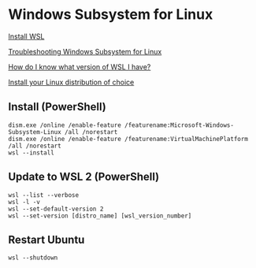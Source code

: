 # Windows Subsystem for Linux


[Install WSL](https://docs.microsoft.com/en-US/windows/wsl/install-win10 "docs.microsoft.com")

[Troubleshooting Windows Subsystem for Linux](https://docs.microsoft.com/en-US/windows/wsl/troubleshooting "docs.microsoft.com")

[How do I know what version of WSL I have?](https://linuxhint.com/check-wsl-version/ "linuxhint.com")

[Install your Linux distribution of choice](https://aka.ms/wslstore "aka.ms")


## Install (PowerShell)
	dism.exe /online /enable-feature /featurename:Microsoft-Windows-Subsystem-Linux /all /norestart
	dism.exe /online /enable-feature /featurename:VirtualMachinePlatform /all /norestart
	wsl --install

## Update to WSL 2 (PowerShell)
	wsl --list --verbose
	wsl -l -v
	wsl --set-default-version 2
	wsl --set-version [distro_name] [wsl_version_number]

## Restart Ubuntu
	wsl --shutdown
